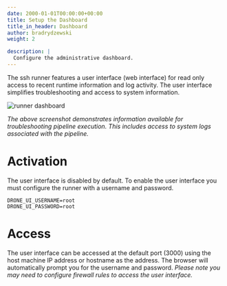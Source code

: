 ```yaml
---
date: 2000-01-01T00:00:00+00:00
title: Setup the Dashboard
title_in_header: Dashboard
author: bradrydzewski
weight: 2

description: |
  Configure the administrative dashboard.
---
```


The ssh runner features a user interface (web interface) for read only access to recent runtime information and log activity. The user interface simplifies troubleshooting and access to system information.

![runner dashboard](../../../screenshots/runner_dashboard.png)

_The above screenshot demonstrates information available for troubleshooting pipeline execution. This includes access to system logs associated with the pipeline._

# Activation

The user interface is disabled by default. To enable the user interface you must configure the runner with a username and password.

```
DRONE_UI_USERNAME=root
DRONE_UI_PASSWORD=root
```

# Access

The user interface can be accessed at the default port (3000) using the host machine IP address or hostname as the address. The browser will automatically prompt you for the username and password. _Please note you may need to configure firewall rules to access the user interface._
